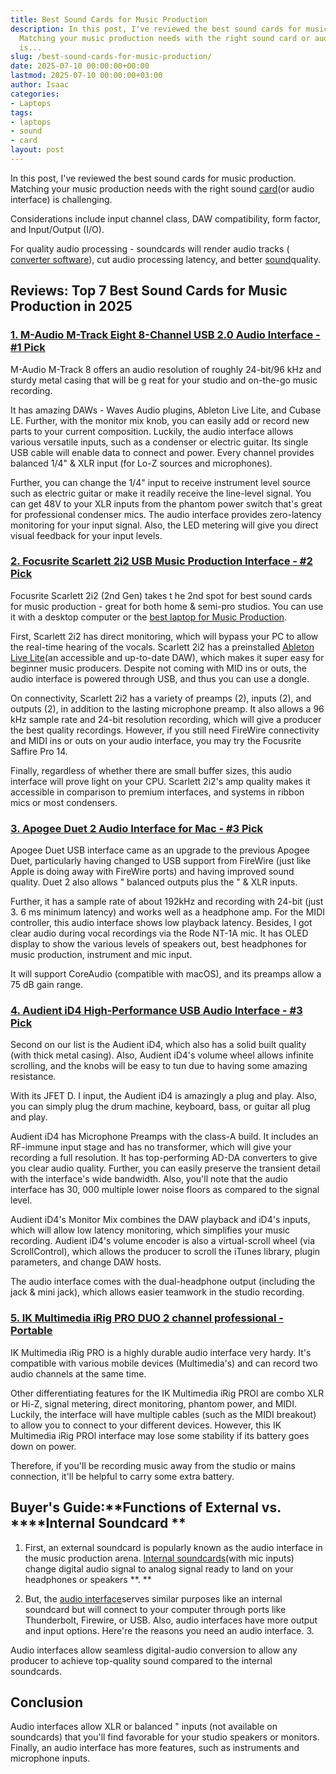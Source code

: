 ```yaml
---
title: Best Sound Cards for Music Production
description: In this post, I've reviewed the best sound cards for music production.
  Matching your music production needs with the right sound card or audio interface
  is...
slug: /best-sound-cards-for-music-production/
date: 2025-07-10 00:00:00+00:00
lastmod: 2025-07-10 00:00:00+03:00
author: Isaac
categories:
- Laptops
tags:
- laptops
- sound
- card
layout: post
---
```

In this post, I've reviewed the best sound cards for music production. Matching your music production needs with the right sound [card](https://pestpolicy.com/best-graphics-card-for-music-production/)(or audio interface) is challenging.

Considerations include input channel class, DAW compatibility, form factor, and Input/Output (I/O).

For quality audio processing - soundcards will render audio tracks ( [converter software](https://en.wikipedia.org/wiki/Analog-to-digital_converter)), cut audio processing latency, and better [sound](https://pestpolicy.com/what-sound-does-a-raccoon-make/)quality.

##  Reviews: Top 7 Best Sound Cards for Music Production in 2025

###  [1. M-Audio M-Track Eight  8-Channel USB 2.0 Audio Interface - #1 Pick](https://www.amazon.com/dp/B0010SZIQM/?tag=p-policy-20)

M-Audio M-Track 8 offers an audio resolution of roughly 24-bit/96 kHz and sturdy metal casing that will be g reat for your studio and on-the-go music recording.

It has amazing DAWs - Waves Audio plugins, Ableton Live Lite, and Cubase LE. Further, with the monitor mix knob, you can easily add or record new parts to your current composition. Luckily, the audio interface allows various versatile inputs, such as a condenser or electric guitar. Its single USB cable will enable data to connect and power. Every channel provides balanced 1/4" & XLR input (for Lo-Z sources and microphones).

Further, you can change the 1/4" input to receive instrument level source such as electric guitar or make it readily receive the line-level signal. You can get 48V to your XLR inputs from the phantom power switch that's great for professional condenser mics. The audio interface provides zero-latency monitoring for your input signal. Also, the LED metering will give you direct visual feedback for your input levels.

###  [2. Focusrite Scarlett 2i2 USB Music Production Interface - #2 Pick](https://www.amazon.com/dp/B01E6T56EA/?tag=p-policy-20)

Focusrite Scarlett 2i2 (2nd Gen) takes t he 2nd spot for best sound cards for music production - great for both home & semi-pro studios. You can use it with a desktop computer or the [best laptop for Music Production](https://pestpolicy.com/best-laptop-for-music-production/).

First, Scarlett 2i2 has direct monitoring, which will bypass your PC to allow the real-time hearing of the vocals. Scarlett 2i2 has a preinstalled [Ableton Live Lite](https://www.ableton.com/en/products/live-lite/)(an accessible and up-to-date DAW), which makes it super easy for beginner music producers. Despite not coming with MID ins or outs, the audio interface is powered through USB, and thus you can use a dongle.

On connectivity, Scarlett 2i2 has a variety of preamps (2), inputs (2), and outputs (2), in addition to the lasting microphone preamp. It also allows a 96 kHz sample rate and 24-bit resolution recording, which will give a producer the best quality recordings. However, if you still need FireWire connectivity and MIDI ins or outs on your audio interface, you may try the Focusrite Saffire Pro 14.

Finally, regardless of whether there are small buffer sizes, this audio interface will prove light on your CPU. Scarlett 2i2's amp quality makes it accessible in comparison to premium interfaces, and systems in ribbon mics or most condensers.

###  [3. Apogee Duet 2 Audio Interface for Mac - #3 Pick](https://www.amazon.com/dp/B00BB2QBLI/?tag=p-policy-20)

Apogee Duet USB interface came as an upgrade to the previous Apogee Duet, particularly having changed to USB support from FireWire (just like Apple is doing away with FireWire ports) and having improved sound quality. Duet 2 also allows " balanced outputs plus the " & XLR inputs.

Further, it has a sample rate of about 192kHz and recording with 24-bit (just 3. 6 ms minimum latency) and works well as a headphone amp. For the MIDI controller, this audio interface shows low playback latency. Besides, I got clear audio during vocal recordings via the Rode NT-1A mic. It has OLED display to show the various levels of speakers out, best headphones for music production, instrument and mic input.

It will support CoreAudio (compatible with macOS), and its preamps allow a 75 dB gain range.

###  [4. Audient iD4 High-Performance USB Audio Interface - #3 Pick](https://www.amazon.com/dp/B079QFM7BT/?tag=p-policy-20)

Second on our list is the Audient iD4, which also has a solid built quality (with thick metal casing). Also, Audient iD4's volume wheel allows infinite scrolling, and the knobs will be easy to tun due to having some amazing resistance.

With its JFET D. I input, the Audient iD4 is amazingly a plug and play. Also, you can simply plug the drum machine, keyboard, bass, or guitar all plug and play.

Audient iD4 has Microphone Preamps with the class-A build. It includes an RF-immune input stage and has no transformer, which will give your recording a full resolution. It has top-performing AD-DA converters to give you clear audio quality. Further, you can easily preserve the transient detail with the interface's wide bandwidth. Also, you'll note that the audio interface has 30, 000 multiple lower noise floors as compared to the signal level.

Audient iD4's Monitor Mix combines the DAW playback and iD4's inputs, which will allow low latency monitoring, which simplifies your music recording. Audient iD4's volume encoder is also a virtual-scroll wheel (via ScrollControl), which allows the producer to scroll the iTunes library, plugin parameters, and change DAW hosts.

The audio interface comes with the dual-headphone output (including the jack & mini jack), which allows easier teamwork in the studio recording.

###  [5. IK Multimedia iRig PRO DUO 2 channel professional - Portable](https://www.amazon.com/dp/B0148JMEEI/?tag=p-policy-20)

IK Multimedia iRig PRO is a highly durable audio interface very hardy. It's compatible with various mobile devices (Multimedia's) and can record two audio channels at the same time.

Other differentiating features for the IK Multimedia iRig PROl are combo XLR or Hi-Z, signal metering, direct monitoring, phantom power, and MIDI. Luckily, the interface will have multiple cables (such as the MIDI breakout) to allow you to connect to your different devices. However, this IK Multimedia iRig PROl interface may lose some stability if its battery goes down on power.

Therefore, if you'll be recording music away from the studio or mains connection, it'll be helpful to carry some extra battery.

##  Buyer's Guide:**Functions of External vs. ****Internal Soundcard **

1. First, an external soundcard is popularly known as the audio interface in the music production arena. [Internal soundcards](https://en.wikipedia.org/wiki/Sound_card)(with mic inputs) change digital audio signal to analog signal ready to land on your headphones or speakers **. **

2. But, the [audio interface](https://en.wikipedia.org/wiki/Sound_card#Professional_sound_cards_(audio_interfaces))serves similar purposes like an internal soundcard but will connect to your computer through ports like Thunderbolt, Firewire, or USB. Also, audio interfaces have more output and input options. Here're the reasons you need an audio interface. 3.

Audio interfaces allow seamless digital-audio conversion to allow any producer to achieve top-quality sound compared to the internal soundcards.

##  Conclusion

Audio interfaces allow XLR or balanced " inputs (not available on soundcards) that you'll find favorable for your studio speakers or monitors. Finally, an audio interface has more features, such as instruments and microphone inputs.

